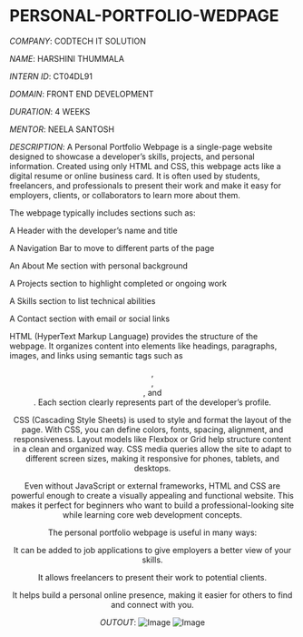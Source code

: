 # PERSONAL-PORTFOLIO-WEDPAGE

*COMPANY*: CODTECH IT SOLUTION

*NAME*: HARSHINI THUMMALA

*INTERN ID*: CT04DL91

*DOMAIN*: FRONT END DEVELOPMENT

*DURATION*: 4 WEEKS

*MENTOR*: NEELA SANTOSH


*DESCRIPTION*: A Personal Portfolio Webpage is a single-page website designed to showcase a developer’s skills, projects, and personal information. Created using only HTML and CSS, this webpage acts like a digital resume or online business card. It is often used by students, freelancers, and professionals to present their work and make it easy for employers, clients, or collaborators to learn more about them.

The webpage typically includes sections such as:

A Header with the developer’s name and title

A Navigation Bar to move to different parts of the page

An About Me section with personal background

A Projects section to highlight completed or ongoing work

A Skills section to list technical abilities

A Contact section with email or social links


HTML (HyperText Markup Language) provides the structure of the webpage. It organizes content into elements like headings, paragraphs, images, and links using semantic tags such as <header>, <nav>, <section>, and <footer>. Each section clearly represents part of the developer’s profile.

CSS (Cascading Style Sheets) is used to style and format the layout of the page. With CSS, you can define colors, fonts, spacing, alignment, and responsiveness. Layout models like Flexbox or Grid help structure content in a clean and organized way. CSS media queries allow the site to adapt to different screen sizes, making it responsive for phones, tablets, and desktops.

Even without JavaScript or external frameworks, HTML and CSS are powerful enough to create a visually appealing and functional website. This makes it perfect for beginners who want to build a professional-looking site while learning core web development concepts.

The personal portfolio webpage is useful in many ways:

It can be added to job applications to give employers a better view of your skills.

It allows freelancers to present their work to potential clients.

It helps build a personal online presence, making it easier for others to find and connect with you.


*OUTOUT*:
![Image](https://github.com/user-attachments/assets/811e5823-7202-4f67-96d5-eef0b7b8a5ce)
![Image](https://github.com/user-attachments/assets/894e22ba-8bba-4b44-901f-dd0df00ef2f4)



